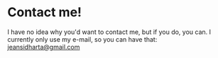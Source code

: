 # Contact me!

I have no idea why you'd want to contact me, but if you do, you can. I currently only use my e-mail, so you can have that: jeansidharta@gmail.com